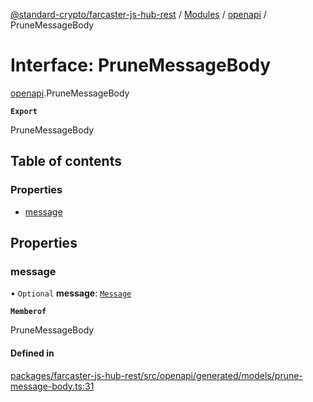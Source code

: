 [@standard-crypto/farcaster-js-hub-rest](../README.md) / [Modules](../modules.md) / [openapi](../modules/openapi.md) / PruneMessageBody

# Interface: PruneMessageBody

[openapi](../modules/openapi.md).PruneMessageBody

**`Export`**

PruneMessageBody

## Table of contents

### Properties

- [message](openapi.PruneMessageBody.md#message)

## Properties

### message

• `Optional` **message**: [`Message`](../modules/openapi.md#message)

**`Memberof`**

PruneMessageBody

#### Defined in

[packages/farcaster-js-hub-rest/src/openapi/generated/models/prune-message-body.ts:31](https://github.com/standard-crypto/farcaster-js/blob/main/packages/farcaster-js-hub-rest/src/openapi/generated/models/prune-message-body.ts#L31)
